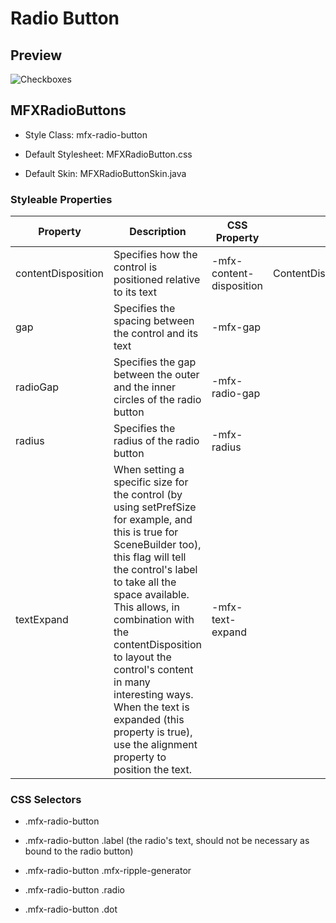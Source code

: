 # Radio Button

## Preview

<img src="https://imgur.com/ArUhH58.gif" alt="Checkboxes" border="0">

## MFXRadioButtons

- Style Class: mfx-radio-button

- Default Stylesheet: MFXRadioButton.css

- Default Skin: MFXRadioButtonSkin.java

### Styleable Properties

| Property           | Description                                                                                                                                                                                                                                                                                                                                                                                                            | CSS Property             | Type                 | Default Value       |
| ------------------ | ---------------------------------------------------------------------------------------------------------------------------------------------------------------------------------------------------------------------------------------------------------------------------------------------------------------------------------------------------------------------------------------------------------------------- | ------------------------ | --------------------:| -------------------:|
| contentDisposition | Specifies how the control is positioned relative to its text                                                                                                                                                                                                                                                                                                                                                           | -mfx-content-disposition | ContentDisplay[Enum] | ContentDisplay.LEFT |
| gap                | Specifies the spacing between the control and its text                                                                                                                                                                                                                                                                                                                                                                 | -mfx-gap                 | Double               | 8.0                 |
| radioGap           | Specifies the gap between the outer and the inner circles of the radio button                                                                                                                                                                                                                                                                                                                                          | -mfx-radio-gap           | Double               | 3.5                 |
| radius             | Specifies the radius of the radio button                                                                                                                                                                                                                                                                                                                                                                               | -mfx-radius              | Double               | 8.0                 |
| textExpand         | When setting a specific size for the control (by using setPrefSize for example, and this is true for SceneBuilder too), this flag will tell the control's label to take all the space available. This allows, in combination with the contentDisposition to layout the control's content in many interesting ways. When the text is expanded (this property is true), use the alignment property to position the text. | -mfx-text-expand         | Boolean              | false               |

### CSS Selectors

- .mfx-radio-button

- .mfx-radio-button .label (the radio's text, should not be necessary as bound to the radio button)

- .mfx-radio-button .mfx-ripple-generator

- .mfx-radio-button .radio

- .mfx-radio-button .dot
